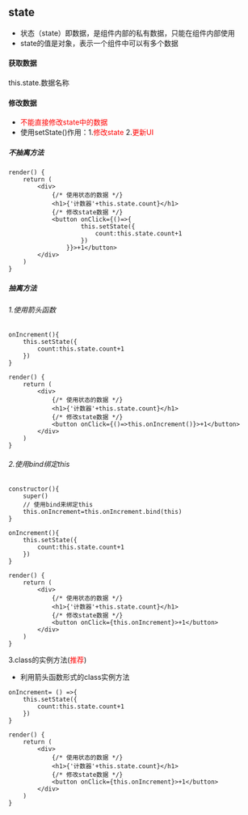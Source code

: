 ## state

- 状态（state）即数据，是组件内部的私有数据，只能在组件内部使用
- state的值是对象，表示一个组件中可以有多个数据



#### 获取数据

this.state.数据名称



#### 修改数据

- <font color=red>不能直接修改state中的数据</font>
- 使用setState()作用：1.<font color=red>修改state</font> 2.<font color=red>更新UI</font>



##### 不抽离方法

```react
render() {
    return (
        <div>
            {/* 使用状态的数据 */}
            <h1>{'计数器'+this.state.count}</h1>
            {/* 修改state数据 */}
            <button onClick={()=>{
                    this.setState({
                        count:this.state.count+1
                    })
                }}>+1</button>
        </div>
    )
}
```

##### 抽离方法

###### 1.使用箭头函数

```react
onIncrement(){
    this.setState({
        count:this.state.count+1
    })
}

render() {
    return (
        <div>
            {/* 使用状态的数据 */}
            <h1>{'计数器'+this.state.count}</h1>
            {/* 修改state数据 */}
            <button onClick={()=>this.onIncrement()}>+1</button>
        </div>
    )
}
```

###### 2.使用bind绑定this

```react
constructor(){
    super()
    // 使用bind来绑定this
    this.onIncrement=this.onIncrement.bind(this)
}

onIncrement(){
    this.setState({
        count:this.state.count+1
    })
}

render() {
    return (
        <div>
            {/* 使用状态的数据 */}
            <h1>{'计数器'+this.state.count}</h1>
            {/* 修改state数据 */}
            <button onClick={this.onIncrement}>+1</button>
        </div>
    )
}
```

3.class的实例方法(<font color=red>推荐</font>)

- 利用箭头函数形式的class实例方法

```react
onIncrement= () =>{
    this.setState({
        count:this.state.count+1
    })
}

render() {
    return (
        <div>
            {/* 使用状态的数据 */}
            <h1>{'计数器'+this.state.count}</h1>
            {/* 修改state数据 */}
            <button onClick={this.onIncrement}>+1</button>
        </div>
    )
}
```

